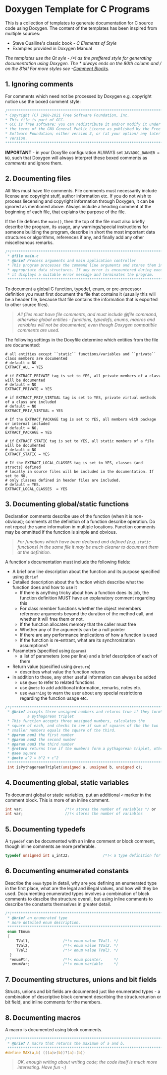 # Doxygen Template for C Programs
This is a collection of templates to generate documentation for C source code using Doxygen. The content of the templates has been inspired from multiple sources:
* Steve Oualline's classic book - *C Elements of Style*
* Examples provided in Doxygen Manual

*The templates use the Qt syle - /\*! as the preffered style for generating documentation using Doxygen. The \* always ends on the 80th column and \/ on the 81st! For more styles see -[Comment Blocks](/Doxygen/02.Comment-Blocks.md)*.

## 1. Ignoring comments

For comments which need not be processed by Doxygen e.g. copyright notice use the boxed comment style:

```C
/******************************************************************************
* Copyright (C) 1988-2021 Free Software Foundation, Inc.                      *
* This file is part of GCC.                                                   *
* GCC is free software; you can redistribute it and/or modify it under        *
* the terms of the GNU General Public License as published by the Free        *
* Software Foundation; either version 3, or (at your option) any later        *
* version.                                                                    *
*******************************************************************************/
```

**IMPORTANT** - in your Doxyfile configuration ALWAYS set ``JAVADOC_BANNER = NO``, such that Doxygen will always interpret these boxed comments as *comments* and ignore them.

## 2. Documenting files
All files must have file comments. File comments must necessarily include license and copyright stuff, author information etc. If you do not wish to process liecensing and copyright information through Doxygen, it can be ignored as mentioned above. Always include a heading comment at the beginning of each file, that explains the purpose of the file.  

If the file defines the ``main()``, then the top of the file must also briefly describe the program, its usage, any warnings/special instructions for someone building the program, describe in short the most important data structures or algorithms, references if any, and finally add any other miscelleanous remarks.  

```C
/*!****************************************************************************
 * @file main.c
 * @brief Process arguments and main application controller
 * This program processes the command line arguments and stores them in the
 * appropriate data structures. If any error is encountered during execution
 * it displays a suitable error message and terminates the program.
 *******************************************************************************/
 ```
To document a global C function, typedef, enum, or pre-processor definition you must first document the file that contains it (usually this will be a header file, because that file contains the information that is exported to other source files).
 
 > *All files must have file comments, and must include @file command, otherwise global entities - functions, typedefs, enums, macros and variables will not be documented, even though Doxygen compatible comments are used.*

The following settings in the Doxyfile determine which entities from the file are documented:

```Shell
# all entities except ``static`` functions/variables and ``private`` class members are documented
# default = NO
EXTRACT_ALL = YES      

# if EXTRACT_PRIVATE tag is set to YES, all private members of a class will be documented
# default = NO
EXTRACT_PRIVATE = YES   

# if EXTRACT_PRIV_VIRTUAL tag is set to YES, private virtual methods of a class are included
# default = NO
EXTRACT_PRIV_VIRTUAL = YES 

# If the EXTRACT_PACKAGE tag is set to YES, all members with package or internal included
# default = NO.
EXTRACT_PACKAGE = YES

# if EXTRACT_STATIC tag is set to YES, all static members of a file will be documented
# default = NO
EXTRACT_STATIC = YES   

# If the EXTRACT_LOCAL_CLASSES tag is set to YES, classes (and structs) defined
# locally in source files will be included in the documentation. If set to NO,
# only classes defined in header files are included.
# default = YES.
EXTRACT_LOCAL_CLASSES  = YES     
```

## 3. Documenting global/static functions
Declaration comments describe use of the function (when it is non-obvious); comments at the definition of a function describe operation. Do not repeat the same information in multiple locations. Function comments may be ommitted if the function is simple and obvious.

> *For functions which have been declared and defined (e.g. ``static`` functions) in the same file it may be much cleaner to document them at the definition.*

A function's documentation must include the following fields:
* A brief one line description about the function and its purpose specified using ``@brief``
* Detailed description about the function which describe what the function does and how to use it
    * If there is anything tricky about how a function does its job, the function definition MUST have an explanatory comment regarding this 
    * For class member functions whether the object remembers reference arguments beyond the duration of the method call, and whether it will free them or not.
    * If the function allocates memory that the caller must free
    * Whether any of the arguments can be a null pointer
    * If there are any performance implications of how a function is used
    * If the function is re-entrant, what are its synchronization assumptions?
* Parameters (specified using ``@param``)
    * a list of parameters (one per line) and a brief description of each of them
* Return value (specified using ``@return``)
    * describes what value the function returns
* in addition to these, any other useful information can always be added
    * use ``@see`` to refer to related functions
    * use ``@note`` to add additional information, remarks, notes etc.
    * use ``@warning`` to warn the user about any special restrictions regarding the function usage etc. 
 
```C
/*!****************************************************************************
 * @brief accepts three unsigned numbers and returns true if they form\
          a pythagorean triplet
 * This function accepts three unsigned numbers, calculates the
 * square of each, and checks to see if sum of squares of the the two 
 * smaller numbers equals the square of the third. 
 * @param num1 the first number
 * @param num2 the second number
 * @param num3 the third number
 * @return returns true if the numbers form a pythagorean triplet, otherwise returns false
 * @see square
 * @note a^2 = b^2 + c^2
 *******************************************************************************/
 int isPythagoreanTriplet(unsigned a, unsigned b, unsigned c);
```

## 4. Documenting global, static variables

To document global or static variables, put an additional ```<``` marker in the comment block. This is more of an inline comment.

```C
int var;                   /*!< stores the number of variables */ or
int var;                   //!< stores the number of variables
```

## 5. Documenting typedefs
A ``typedef`` can be documented with an inline comment or block comment, though inline comments ae more preferable.

```C
typedef unsigned int u_int32;               /*!< a type definition for unsigned 32 bit integer */
```

## 6. Documenting enumerated constants

Describe the ``enum`` type in detail, why are you defining an enumerated type in the first place, what are the legal and illegal values, and how will they be used. Documenting enumerated types involves a combination of block comments to descibe the structure overall, but using inline comments to describe the constants themselves in greater detail.

```C
/*!*****************************************************************************
 * @brief an enumerated type
 * more detailed enum description.
 *******************************************************************************/
 enum TEnum 
 {
     TVal1,               /*!< enum value TVal1. */
     TVal2,               /*!< enum value TVal2. */
     TVal3                /*!< enum value TVal3. */  
  }
  *enumPtr,               /*!< enum pointer.     */
   enumVar;               /*!< enum variable     */
```

## 7. Documenting structures, unions and bit fields
Structs, unions and bit fields are documented just like enumerated types - a combination of descriptive block comment describing the structure/union or bit field, and inline comments for the members.

## 8. Documenting macros
A macro is documented using block comments.

```C
/*!*****************************************************************************
 * @brief A macro that returns the maximum of a and b.
 *******************************************************************************/
#define MAX(a,b) (((a)>(b))?(a):(b))
```

> *OK, enough writing about writing code; the code itself is much more interesting. Have fun -:)*
